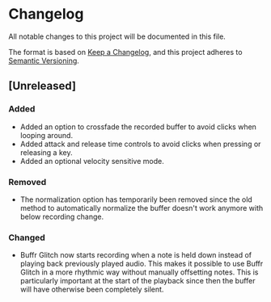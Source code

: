 # Changelog

All notable changes to this project will be documented in this file.

The format is based on [Keep a Changelog](https://keepachangelog.com/en/1.0.0/),
and this project adheres to [Semantic
Versioning](https://semver.org/spec/v2.0.0.html).

## [Unreleased]

### Added

- Added an option to crossfade the recorded buffer to avoid clicks when looping
  around.
- Added attack and release time controls to avoid clicks when pressing or
  releasing a key.
- Added an optional velocity sensitive mode.

### Removed

- The normalization option has temporarily been removed since the old method to
  automatically normalize the buffer doesn't work anymore with below recording
  change.

### Changed

- Buffr Glitch now starts recording when a note is held down instead of playing
  back previously played audio. This makes it possible to use Buffr Glitch in a
  more rhythmic way without manually offsetting notes. This is particularly
  important at the start of the playback since then the buffer will have
  otherwise been completely silent.
